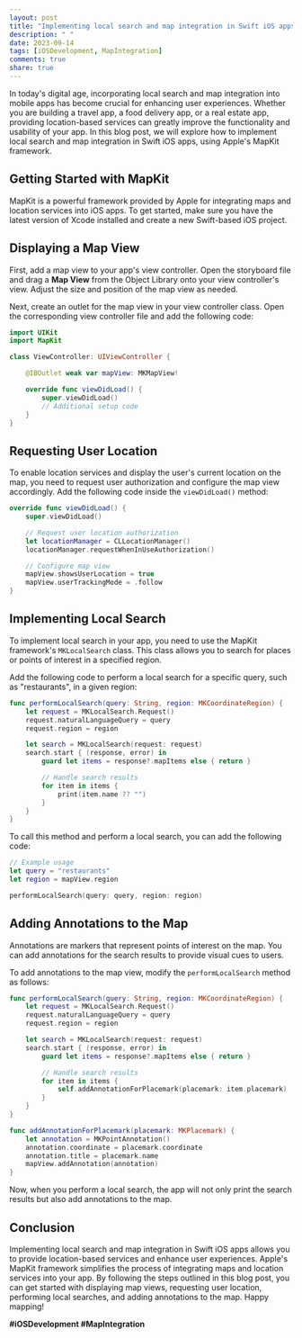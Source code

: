 ```yaml
---
layout: post
title: "Implementing local search and map integration in Swift iOS apps"
description: " "
date: 2023-09-14
tags: [iOSDevelopment, MapIntegration]
comments: true
share: true
---
```


In today's digital age, incorporating local search and map integration into mobile apps has become crucial for enhancing user experiences. Whether you are building a travel app, a food delivery app, or a real estate app, providing location-based services can greatly improve the functionality and usability of your app. In this blog post, we will explore how to implement local search and map integration in Swift iOS apps, using Apple's MapKit framework.

## Getting Started with MapKit

MapKit is a powerful framework provided by Apple for integrating maps and location services into iOS apps. To get started, make sure you have the latest version of Xcode installed and create a new Swift-based iOS project.

## Displaying a Map View

First, add a map view to your app's view controller. Open the storyboard file and drag a **Map View** from the Object Library onto your view controller's view. Adjust the size and position of the map view as needed.

Next, create an outlet for the map view in your view controller class. Open the corresponding view controller file and add the following code:

```swift
import UIKit
import MapKit

class ViewController: UIViewController {

    @IBOutlet weak var mapView: MKMapView!

    override func viewDidLoad() {
        super.viewDidLoad()
        // Additional setup code
    }
}
```

## Requesting User Location

To enable location services and display the user's current location on the map, you need to request user authorization and configure the map view accordingly. Add the following code inside the `viewDidLoad()` method:

```swift
override func viewDidLoad() {
    super.viewDidLoad()

    // Request user location authorization
    let locationManager = CLLocationManager()
    locationManager.requestWhenInUseAuthorization()

    // Configure map view
    mapView.showsUserLocation = true
    mapView.userTrackingMode = .follow
}
```

## Implementing Local Search

To implement local search in your app, you need to use the MapKit framework's `MKLocalSearch` class. This class allows you to search for places or points of interest in a specified region.

Add the following code to perform a local search for a specific query, such as "restaurants", in a given region:

```swift
func performLocalSearch(query: String, region: MKCoordinateRegion) {
    let request = MKLocalSearch.Request()
    request.naturalLanguageQuery = query
    request.region = region

    let search = MKLocalSearch(request: request)
    search.start { (response, error) in
        guard let items = response?.mapItems else { return }

        // Handle search results
        for item in items {
            print(item.name ?? "")
        }
    }
}
```

To call this method and perform a local search, you can add the following code:

```swift
// Example usage
let query = "restaurants"
let region = mapView.region

performLocalSearch(query: query, region: region)
```

## Adding Annotations to the Map

Annotations are markers that represent points of interest on the map. You can add annotations for the search results to provide visual cues to users.

To add annotations to the map view, modify the `performLocalSearch` method as follows:

```swift
func performLocalSearch(query: String, region: MKCoordinateRegion) {
    let request = MKLocalSearch.Request()
    request.naturalLanguageQuery = query
    request.region = region

    let search = MKLocalSearch(request: request)
    search.start { (response, error) in
        guard let items = response?.mapItems else { return }

        // Handle search results
        for item in items {
            self.addAnnotationForPlacemark(placemark: item.placemark)
        }
    }
}

func addAnnotationForPlacemark(placemark: MKPlacemark) {
    let annotation = MKPointAnnotation()
    annotation.coordinate = placemark.coordinate
    annotation.title = placemark.name
    mapView.addAnnotation(annotation)
}
```

Now, when you perform a local search, the app will not only print the search results but also add annotations to the map.

## Conclusion

Implementing local search and map integration in Swift iOS apps allows you to provide location-based services and enhance user experiences. Apple's MapKit framework simplifies the process of integrating maps and location services into your app. By following the steps outlined in this blog post, you can get started with displaying map views, requesting user location, performing local searches, and adding annotations to the map. Happy mapping!

**#iOSDevelopment #MapIntegration**